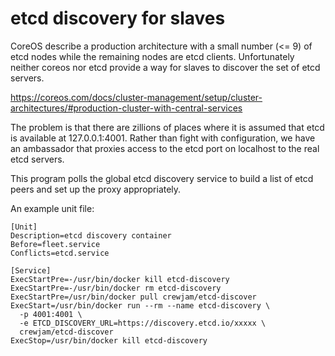 
etcd discovery for slaves
=========================

CoreOS describe a production architecture with a small number (<= 9) of etcd
nodes while the remaining nodes are etcd clients. Unfortunately neither coreos
nor etcd provide a way for slaves to discover the set of etcd servers.

https://coreos.com/docs/cluster-management/setup/cluster-architectures/#production-cluster-with-central-services

The problem is that there are zillions of places where it is assumed that etcd
is available at 127.0.0.1:4001. Rather than fight with configuration, we have an
ambassador that proxies access to the etcd port on localhost to the real etcd 
servers. 

This program polls the global etcd discovery service to build a list of etcd 
peers and set up the proxy appropriately.

An example unit file:

    [Unit]
    Description=etcd discovery container
    Before=fleet.service
    Conflicts=etcd.service
    
    [Service]
    ExecStartPre=-/usr/bin/docker kill etcd-discovery
    ExecStartPre=-/usr/bin/docker rm etcd-discovery
    ExecStartPre=/usr/bin/docker pull crewjam/etcd-discover
    ExecStart=/usr/bin/docker run --rm --name etcd-discovery \
      -p 4001:4001 \ 
      -e ETCD_DISCOVERY_URL=https://discovery.etcd.io/xxxxx \ 
      crewjam/etcd-discover
    ExecStop=/usr/bin/docker kill etcd-discovery
